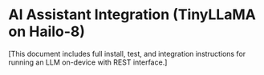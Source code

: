 # AI Assistant Integration (TinyLLaMA on Hailo-8)

[This document includes full install, test, and integration instructions for running an LLM on-device with REST interface.]
